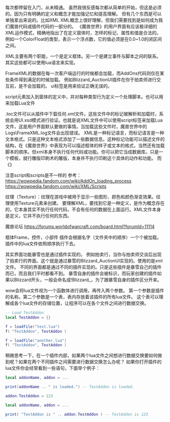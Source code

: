 每次都停留在入门，从未精通。
虽然我很反感每次都从简单的开始，但这是必须的。因为只有明确的定义和概念才能加强记忆和提高理解。
但有几个东西是可以单独拿出来说的。比如XML
XML概念上很好理解，但我们需要找到是如何成为我们魔兽代码或插件代码的一部分的。
《魔兽世界》的用户界面有应该极详细的XML运作模式，精确地指出了在定义窗体时，怎样的标记、属性和值是合法的。
例如一个ColorFloat的类型，表示一个浮点数，它的值必须是在0.0~1.0的闭区间之间。

XML主要有两个职能，一个是定义框体。另一个是建立事件与脚本之间的联系。其实这些都可以使用lua语言来实现。

FrameXML的数据在每一次客户端运行的时候都会加载，而AddOns代码则仅在某些条件得到满足的时候加载。
例如Blizzard_AuctionUI插件在你于拍卖师进行交互前，是不会加载的。
ui标签是用来验证正确无误的。

script元素加入到窗体的定义中，并对每种类型行为定义一个处理脚本。也可以用来加载Lua文件

.toc文件可以从插件中下载任何.xml文件。这些文件中的标记被解析和加载时，系统会用UI.xsd模式进行验证。也就是说XML文件中可以使用script标签来加载Lua文件，这是用户界面默认要做的事情。当加载这些文件时，魔兽世界中的Logs\FrameXML.log文件会出现错误。
XML是一种标记语言，而标记语言是一种文本格式。只是这种文本格式添加了一些数据信息。这种标记功能可以描述文件的结构，在《魔兽世界》中表现为可以描述框体的样子或文本的格式，当然还有加载脚本的顺序。但xml本身不执行任何代码或功能。你可以把它当成数据库。只是一个模板，就行雕版印刷术的雕版，本身并不执行印刷这个具体的动作和功能。
而《》

注意script和scripts是不一样的
参考：https://wowpedia.fandom.com/wiki/AddOn_loading_process
https://wowpedia.fandom.com/wiki/XML/Scripts



纹理（Texture）：纹理在游戏中被用于显示一些图形、颜色和颜色渐变效果。纹理使用Texture元素来创建。
要理解XML，要找到它是一种定义，是作为概念存在的，它本身其实不执行任何代码，不会有任何的数据在上面运行。XML文件本身是定义，它并不执行任何的东西。


魔兽论坛
https://forums.worldofwarcraft.com/board.html?forumId=11114


框体Frame，控件，小部件
插件会根据名字（文件夹中的顺序）一个个被加载。插件中的lua文件依照顺序执行下去。

其实界面功能暴雪也是通过插件实现的。
例如拍卖行，当你与拍卖师交谈后出现了拍卖行的界面。这个就是通过暴雪的Blizzard_AuctionUI实现的。使用的是xml文件。
不同的界面都是通过不同的插件实现的。只是这些插件是暴雪自己的插件而已，而且我们平时都看不到。
暴雪自身的插件会被标识，而玩家创建的插件如果以Blizzard开头，一般会命名成!Blizzard_，为了跟暴雪自身的插件区分开来。


wow会将lua文件视为一个函数体进行调用，再传入两个参数。
第一个参数是插件的名称。第二个参数是一个表，表内存放着该插件的所有lua文件。
这个表可以理解成各个lua文件的存储位置，让程序可以在各个文件之间进行数据交换。
```lua
-- Load TestAddon
local TestAddon = {}

f = loadfile("test.lua")
f( "TestAddon", TestAddon )

f = loadfile("another.lua")
f( "TestAddon", TestAddon )
```
稍微思考一下，在一个插件内部，如果两个lua文件之间想进行数据交换要如何做到呢？如果在两个不同插件之间需要进行数据交换怎么办呢？
如果你打开插件的lua文件你会经常看到一些语句，下面举个例子：
```lua
local addonName, addon = ...

print(addonName .. " is loaded.") -- TestAddon is loaded.

addon.TestAddon = 123
```

```lua
local addonName, addon = ...

print( "TestAddon is " .. addon.TestAddon ) -- TestAddon is 123
```
